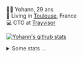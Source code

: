 <p>
  👨🏻 <bold>Yohann</bold>, 29 ans<br/>
  💼 Living in <a href="https://www.google.com/maps?q=toulouse">Toulouse</a>, France<br/>
  💻 CTO at <a href="https://trayvisor.com/">Trayvisor</a><br/>
</p>

<a href="https://github.com/anuraghazra/github-readme-stats"><img align="center" src="https://github-readme-stats-dviw-8taegaswk-yohann84ls-projects.vercel.app//api?username=yohann84L&show_icons=true&include_all_commits=true" alt="Yohann's github stats" /> </a>


<details>
  <summary>Some stats ...</summary><br/>
  

<!--START_SECTION:waka-->
![Code Time](http://img.shields.io/badge/Code%20Time-1%2C222%20hrs%2020%20mins-blue)

![Profile Views](http://img.shields.io/badge/Profile%20Views-0-blue)

**🐱 My GitHub Data** 

> 📦 440.9 kB Used in GitHub's Storage 
 > 
> 🏆 214 Contributions in the Year 2025
 > 
> 🚫 Not Opted to Hire
 > 
> 📜 26 Public Repositories 
 > 
> 🔑 21 Private Repositories 
 > 
**I'm an Early 🐤** 

```text
🌞 Morning                21700 commits       ████████░░░░░░░░░░░░░░░░░   30.11 % 
🌆 Daytime                41413 commits       ██████████████░░░░░░░░░░░   57.47 % 
🌃 Evening                8817 commits        ███░░░░░░░░░░░░░░░░░░░░░░   12.23 % 
🌙 Night                  136 commits         ░░░░░░░░░░░░░░░░░░░░░░░░░   00.19 % 
```
📅 **I'm Most Productive on Wednesday** 

```text
Monday                   13633 commits       █████░░░░░░░░░░░░░░░░░░░░   18.92 % 
Tuesday                  13522 commits       █████░░░░░░░░░░░░░░░░░░░░   18.76 % 
Wednesday                15000 commits       █████░░░░░░░░░░░░░░░░░░░░   20.81 % 
Thursday                 14653 commits       █████░░░░░░░░░░░░░░░░░░░░   20.33 % 
Friday                   13914 commits       █████░░░░░░░░░░░░░░░░░░░░   19.31 % 
Saturday                 502 commits         ░░░░░░░░░░░░░░░░░░░░░░░░░   00.70 % 
Sunday                   842 commits         ░░░░░░░░░░░░░░░░░░░░░░░░░   01.17 % 
```


📊 **This Week I Spent My Time On** 

```text
🕑︎ Time Zone: Europe/Paris

💬 Programming Languages: 
Python                   1 hr 37 mins        █████████████░░░░░░░░░░░░   51.03 % 
JSON                     26 mins             ████░░░░░░░░░░░░░░░░░░░░░   14.08 % 
Other                    26 mins             ███░░░░░░░░░░░░░░░░░░░░░░   13.68 % 
JavaScript               24 mins             ███░░░░░░░░░░░░░░░░░░░░░░   12.91 % 
YAML                     10 mins             █░░░░░░░░░░░░░░░░░░░░░░░░   05.63 % 

🔥 Editors: 
Zed                      1 hr 49 mins        ██████████████░░░░░░░░░░░   57.49 % 
Cursor                   59 mins             ████████░░░░░░░░░░░░░░░░░   31.28 % 
VS Code                  21 mins             ███░░░░░░░░░░░░░░░░░░░░░░   11.24 % 

💻 Operating System: 
Mac                      3 hrs 10 mins       █████████████████████████   100.00 % 
```

**I Mostly Code in Python** 

```text
Python                   26 repos            ██████████████░░░░░░░░░░░   55.32 % 
Jupyter Notebook         4 repos             ██░░░░░░░░░░░░░░░░░░░░░░░   08.51 % 
JavaScript               3 repos             ██░░░░░░░░░░░░░░░░░░░░░░░   06.38 % 
HTML                     2 repos             █░░░░░░░░░░░░░░░░░░░░░░░░   04.26 % 
Shell                    1 repo              █░░░░░░░░░░░░░░░░░░░░░░░░   02.13 % 
```




 Last Updated on 01/03/2025 00:41:43 UTC
<!--END_SECTION:waka-->
